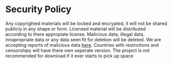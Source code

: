 # Security Policy
Any copyrighted materials will be locked and encrypted, it will not be shared publicly in any shape or form.
Licensed material will be distributed according to there appropiate license.
Malicious data, illegal data, innapropriate data or any data seen fit for deletion will be deleted.
We are accepting reports of malicious data [here](url).
Countries with restrictions and censorships will have there own seperate version.
The project is not recommended for download if it ever starts to pick up space
